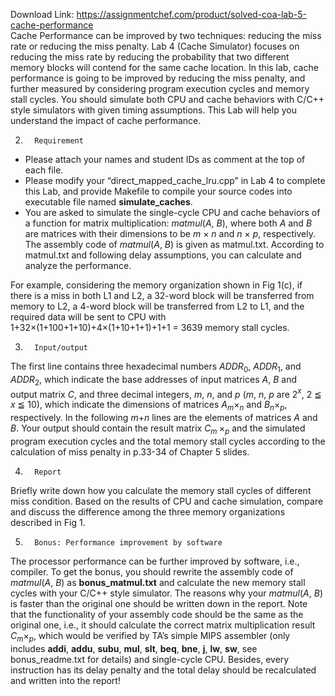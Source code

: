 Download Link: https://assignmentchef.com/product/solved-coa-lab-5-cache-performance
<br>
Cache Performance can be improved by two techniques: reducing the miss rate or reducing the miss penalty. Lab 4 (Cache Simulator) focuses on reducing the miss rate by reducing the probability that two different memory blocks will contend for the same cache location. In this lab, cache performance is going to be improved by reducing the miss penalty, and further measured by considering program execution cycles and memory stall cycles. You should simulate both CPU and cache behaviors with C/C++ style simulators with given timing assumptions. This Lab will help you understand the impact of cache performance.

2.       Requirement

<ul>

 <li>Please attach your names and student IDs as comment at the top of each file.</li>

 <li>Please modify your “direct_mapped_cache_lru.cpp” in Lab 4 to complete this Lab, and provide Makefile to compile your source codes into executable file named <strong>simulate_caches</strong>.</li>

 <li>You are asked to simulate the single-cycle CPU and cache behaviors of a function for matrix multiplication: <em>matmul</em>(<em>A</em>, <em>B</em>), where both <em>A</em> and <em>B</em> are matrices with their dimensions to be <em>m</em> × <em>n</em> and <em>n</em> × <em>p</em>, respectively. The assembly code of <em>matmul</em>(<em>A</em>, <em>B</em>) is given as matmul.txt. According to matmul.txt and following delay assumptions, you can calculate and analyze the performance.</li>

</ul>

For example, considering the memory organization shown in Fig 1(c), if there is a miss in both L1 and L2, a 32-word block will be transferred from memory to L2, a 4-word block will be transferred from L2 to L1, and the required data will be sent to CPU with 1+32×(1+100+1+10)+4×(1+10+1+1)+1+1 = 3639 memory stall cycles.

3.       Input/output

The first line contains three hexadecimal numbers <em>ADDR</em><sub>0</sub>, <em>ADDR</em><sub>1</sub>, and <em>ADDR</em><sub>2</sub>, which indicate the base addresses of input matrices <em>A</em>, <em>B</em> and output matrix <em>C</em>, and three decimal integers, <em>m</em>, <em>n</em>, and <em>p</em> (<em>m</em>, <em>n</em>, <em>p</em> are 2<em><sup>x</sup></em>, 2 ≦ <em>x </em>≦ 10), which indicate the dimensions of matrices <em>A<sub>m</sub></em>×<em><sub>n</sub></em> and <em>B<sub>n</sub></em>×<em><sub>p</sub></em>, respectively. In the following <em>m</em>+<em>n</em> lines are the elements of matrices <em>A</em> and <em>B</em>. Your output should contain the result matrix <em>C<sub>m </sub></em>×<em><sub>p</sub></em> and the simulated program execution cycles and the total memory stall cycles according to the calculation of miss penalty in p.33-34 of Chapter 5 slides.

4.       Report

Briefly write down how you calculate the memory stall cycles of different miss condition. Based on the results of CPU and cache simulation, compare and discuss the difference among the three memory organizations described in Fig 1.

5.       Bonus: Performance improvement by software

The processor performance can be further improved by software, i.e., compiler. To get the bonus, you should rewrite the assembly code of <em>matmul</em>(<em>A</em>, <em>B</em>) as <strong>bonus_matmul.txt</strong> and calculate the new memory stall cycles with your C/C++ style simulator. The reasons why your <em>matmul</em>(<em>A</em>, <em>B</em>) is faster than the original one should be written down in the report. Note that the functionality of your assembly code should be the same as the original one, i.e., it should calculate the correct matrix multiplication result <em>C<sub>m</sub></em>×<em><sub>p</sub></em>, which would be verified by TA’s simple MIPS assembler (only includes <strong>addi</strong>, <strong>addu</strong>, <strong>subu</strong>, <strong>mul</strong>, <strong>slt</strong>, <strong>beq</strong>, <strong>bne</strong>, <strong>j</strong>, <strong>lw</strong>, <strong>sw</strong>, see bonus_readme.txt for details) and single-cycle CPU. Besides, every instruction has its delay penalty and the total delay should be recalculated and written into the report!